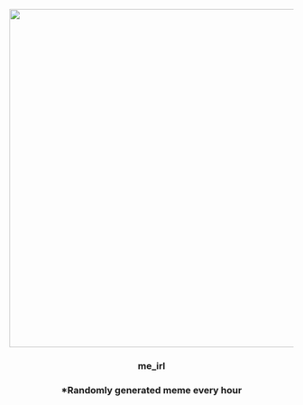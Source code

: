 <p align="center">
        <img src="https://i.imgur.com/4UzAdjl.jpg" width="600" height="600">
        </p>
        <h3 align="center">me_irl</h3>
        <h3 align="center">*Randomly generated meme every hour</h3>
    